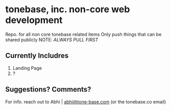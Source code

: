 tonebase, inc. non-core web development
=======================

Repo. for all non core tonebase related items
Only push things that can be shared publicly
NOTE: *ALWAYS PULL FIRST*

## Currently Includres
1. Landing Page
1. ?


## Suggestions? Comments?
For info. reach out to Abhi | abhi@tone-base.com (or the tonebase.co email)